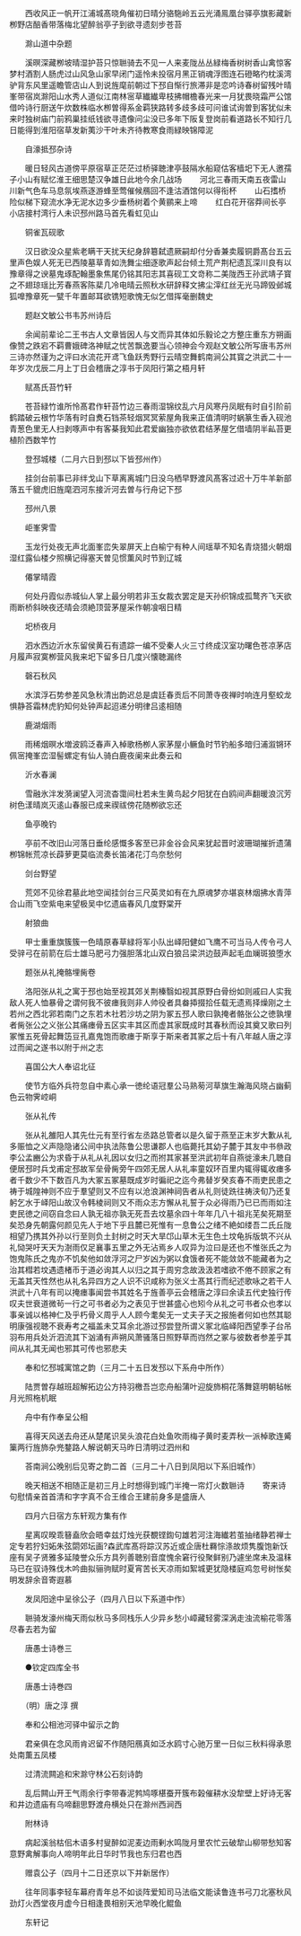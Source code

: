 <!-- { "loadSidebar": true } -->
　　西收风正一帆开江浦城髙晓角催初日晴分骆駞岭五云光涌鳯凰台驿亭旗影藏新栁野店醅香带落梅北望醉翁亭子到欲寻遗刻步苍苔 

　　滁山道中杂题 

　　溪暝深藏栁坡晴湿护苔只惊聮骑去不见一人来麦陇丛丛緑梅香树树香山禽惊客梦村酒割人肠虎过山风急山家早闭门遥怜未投宿月黑正销魂浮图连石磴略彴枕溪湾驴背东风里遥瞻管店山人到说旌麾前朝过下邳自惭行旅滞非是恋吟诗春树留残叶晴峯带宿岚滁阳山水秀人道似江南林宻草纎纎卑枝拂帽檐春光来一月犹畏晓霜严公馆借吟诗行厨送午炊数株临水栁曽得系金羁狭路转多歧多歧可问谁试询曽到客犹似未来时独树庙门前鸦巢挂纸钱欲寻遗像问尘没已多年下阪复登岗前看道路长不知行几日能得到淮阳宿草发新荑沙干叶未齐待教寒食雨緑映锦障泥 

　　自濠抵邳杂诗 

　　暖日轻风古道傍平原宿草正茫茫过桥驿聴津亭鼓隔水船窥估客樯圯下无人邀孺子小山有赋忆淮王细思楚汉争雄日此地今余几战场 
　　河北三春雨天南五夜雷山川新气色车马息氛埃燕逐游蜂至莺催候鴈回不逢沽酒馆何以得衔杯 
　　山石搘桥险似梯下窥流水净无泥水边多少垂杨树着个黄鹂来上啼 
　　红白花开宿莽间长亭小店接村湾行人未识邳州路马首先看虹见山 

　　铜雀瓦砚歌 

　　汉日欲没众星紫老瞒干天扰天纪身辞簒弑遗厥嗣却付分香兼卖履铜爵髙台五云里声色娱人死无已西陵墓草青如洗舞尘细逐歌声起台倾土荒产荆杞遗瓦深川良有以豫章得之谀墓鬼琢配翰墨象焦尾仍铭其阳志其喜砚工文竒称二美陇西王孙武靖子寳之不翅琼瑶比芳春燕客陈棐几冷电晴云照秋水研辞释文拂尘滓红丝无光马蹄毁邺城狐嘷豫章死一甓千年置邮耳欲镌短歌愧无似乞借挥毫删魏史 

　　题赵文敏公书韦苏州诗后 

　　余闻前辈论二王书古人文章皆因人与文而异其体如乐毅论之方整庄重东方朔画像赞之跌宕不羁曹娥碑洛神赋之忧苦飘逸要当心领神会今观赵文敏公所写唐韦苏州三诗亦然谨为之评曰水流花开鸢飞鱼跃秀野行云晴空舞鹤南涧公其寳之洪武二十一年岁次戊辰二月上丁日会稽唐之淳书于凤阳行第之梧月轩 

　　赋髙氏苔竹轩 

　　苍苔緑竹谁所怜髙君作轩苔竹边三春雨湿锦纹乱六月风寒丹凤眠有时自引阶前鹤踏破云根竹华落有时自煑石铛茶轻烟冥冥萦屋角我来正值清明时蜗篆生香入砚池青葱色里无人扫剥啄声中有客棊我知此君爱幽独亦欲依君结茅屋乞借墙阴半畆苔更植阶西数竿竹 

　　登邳城楼（二月六日到邳以下皆邳州作） 

　　挂剑台前事已非绊戈山下草离离城门日没乌栖早野渡风髙客过迟十万牛羊新部落五千貔虎旧旌麾泗河东接沂河去曽与行舟记下邳 

　　邳州八景 

　　岠峯霁雪 

　　玉龙行处夜无声北面峯峦失翠屏天上白榆宁有种人间瑶草不知名青烧猎火朝烟湿红露仙楼夕照横记得塞天曽见惯薫风时节到辽城 

　　僊掌晴霞 

　　何处丹霞似赤城仙人掌上最分明若非玉女裁衣罢定是天孙织锦成孤鹜齐飞天欲雨断桥斜映夜还晴会须絶顶营茅屋采作朝飡咽日精 

　　圯桥夜月 

　　泗水西边沂水东留侯黄石有遗踪一编不受秦人火三寸终成汉室功曙色苍凉茅店月履声寂寞栁营风我来圯下留多日几度兴懐聴漏终 

　　磬石秋风 

　　水滨浮石势参差风急秋清出韵迟总是虞廷春贡后不同萧寺夜禅时响连月壑蛟龙惧静荅霜林虎豹知何处钟声起迢递分明律吕逺相随 

　　鹿湖烟雨 

　　雨稀烟暝水増波鸥泛春声入棹歌杨栁人家茅屋小鳜鱼时节钓船多暗归浦溆锵环佩宻掩峯峦湿髻螺定有仙人骑白鹿夜阑来此奏云和 

　　沂水春澜 

　　雪融氷泮发漪澜望入河流杳霭间杜若未生黄鸟起夕阳犹在白鸥间声翻暖浪沉芳树色漾晴岚灭逺山春服已成来禊祓傍花随栁欲忘还 

　　鱼亭晚钓 

　　亭前不改旧山河落日垂纶感慨多客至已非金谷会风来犹起晋时波珊瑚摧折遗蒲栁锦帐荒凉长薜萝更莫临流奏长笛渚花汀鸟奈愁何 

　　剑台野望 

　　荒郊不见徐君墓此地空闻挂剑台三尺英灵如有在九原魂梦亦堪哀林烟拂水青萍合山雨飞空紫电来望极吴中忆遗庙春风几度野棠开 

　　射狼曲 

　　甲士重重旗簇簇一色晴原春草緑将军小队出峄阳健如飞鹰不可当马人传令弓人受骍弓在前箭在后士雄马肥弓力强胆落北山双白狼吕梁洪边鼓声起毛血斓斑狼堕水 

　　题张从礼掩骼埋胔卷 

　　洛阳张从礼之寓于邳也始至视其郊关荆榛翳如视其原野白骨纷如则戚曰人实我敌人死人恤暴骨之谓何我不彼瘗我则非人帅役者具畚揷掇拾任载无遗焉择燥刚之土若州之西北郛若南门之东若木社若沙坊之阴为冢五邳人歌曰孰掩者骼张公之徳孰埋者胔张公之义张公其痛瘗骨五区实丰其区而虚其家既成时其春秋而设其奠又歌曰列冢惟五死骨起舞笾豆孔嘉鬼饱而歌瘗于斯享于斯来者其冢之后十有八年越人唐之淳过而闻之遂书以附于州之志 

　　喜国公大人奉诏北征 

　　使节方临外兵符忽自中素心承一徳纶语冠羣公马熟茐河草旗生瀚海风晓占幽蓟色云物霁崆峒 

　　张从礼传 

　　张从礼雒阳人其先仕元有至行省左丞路总管者以是久留于燕至正末岁大歉从礼多赈恤之义声隐隐诸公间中执法陈鲁公思谦郡人也临薨托其幼子麓于其友中书叅政李公孟豳公为求昏于从礼从礼因以女归之而拊其家甚至洪武初年自燕徙濠未几聴自便居邳时兵戈甫定邳故军垒骨胔旁午四郊无居人从礼率童奴环百里内辄得辄收瘗多者千数少不下数百凡为大冢五冢墓既成岁时徧祀之迄今弗替岁癸亥春不雨吏民患之祷于城隍神则不应于羣望则又不应有以沧浪渊神祠告者从礼则徒跣往祷浃旬乃还复躬乞水于峄阳山故汉令韩棱祠则又不雨众志方懈从礼誓于众必得雨乃已已而雨如注吏民徳之间窃自念曰人孰无祖亦孰无死吾去坟墓余四十年年几八十祖兆芜矣死期至矣恐身先朝露何颜见先人于地下乎且麓已死惟有一息鲁公之绪不絶如缕吾二氏丘陇相望乃携其外孙以行至则负土封树之时天大旱邙山草木无生色土坟龟拆版筑不兴从礼恸哭吁天天为澍雨仅足襄事五里之外无沾焉乡人叹异为泣曰是还也不惟张氏之为饱鬼陈氏之鬼亦不饥矣他如敛浮河之尸岁凶为粥以食饿者死不能敛敛不能藏者为之治其槥若坟遇遗楮币于道必询其人以归之其于周穷念故汲汲若嗜欲不倦不顾家之有无盖其天性然也从礼名异四方之人识不识咸称为张义士髙其行而纪述歌咏之若干人洪武十八年有司以掩瘗事闻尝书其姓名于旌善亭云会稽唐之淳曰余读五代史独行传叹夫世衰道微茍一行之可书者必为之表见于世甚盛心也矧今从礼之可书者众也孝以事亲诚以格神仁及乎朽骨义周乎人人顾今耄矣无一丈夫子天之报施者何如也然其聪明康强视聴不衰寿考之福盖未艾耳余北游过邳尝登所谓义冢北临峄阳西望季子台吊羽布用兵处沂泗流其下汹涌有声朔风萧骚落日照野草而岿然之冢与彼数者参差乎其间从礼其无闻也邪其可传也邪悲夫 

　　奉和忆邳城寓馆之韵（三月二十五日发邳以下系舟中所作） 

　　陆贾曽存越班超解拓边公方持羽檄吾岂恋舟船蒲叶迎旋斾桐花落舞筵明朝毡帐月光照柂机眠 

　　舟中有作奉呈公相 

　　喜得天风送去舟还从楚尾识吴头浪花白处鱼吹雨梅子黄时麦弄秋一派棹歌连觱篥两行旌斾杂兠鍪路人解说朝天马昨日清明过泗州和 

　　荅南涧公晚别后见寄之韵二首（三月二十八日到凤阳以下系旧城作） 

　　晚天相送不相随正是初三月上时想得到城门半掩一帘灯火数聮诗 
　　寄来诗句慰情亲首首清和字字真不合王维合王建前身多是盛唐人 

　　四月六日宿方东轩观方集有作 

　　星离叹暌乖簮盍欣会晤幸兹灯烛光获覩铿鍧句雄若河注海纎若茧抽绪静若禅士定专若狞妇妬朱弦閟郊坛画?森武库髙将踪汉苏近或企唐杜羇悰涤故烦隽腹饱新饫座有吴子贤雅多延陵誉众乐方具列善聴别音度愧余窘行役聚鲜别乃遽坐席未及温秣马已在驭诗殊伐木吟曲拟骊驹赋时夏宵苦长天凉雨如絮城更犹隐楼庭鸡忽号树怅矣明发辞余音寄遐慕 

　　发凤阳途中呈徐公子（四月八日以下系道中作） 

　　聮骑发濠州梅天雨似秋马多同栈乐人少异乡愁小嶂藏轻雾深涡走浊流榆花零落尽春去若为留 

　　唐愚士诗巻三 


　　●钦定四库全书 

　　唐愚士诗巻四 

　　（明）唐之淳 撰 

　　奉和公相池河驿中留示之韵 

　　君亲俱在念风雨肯迟留不作随阳鴈真如泛水鸥寸心驰万里一日似三秋料得承恩处南薫五凤楼 

　　过清流闗追和宋滁守林公石刻诗韵 

　　乱后闗山开王气雨余行李带春泥鹁鸠啄椹蚕开簇布榖催耕水没犂壁上好诗无客和井边遗庙有乌啼翻思野渡舟横处只在滁州西涧西 

　　附林诗 

　　病起溪翁枯佀木语多村叟醉如泥麦边雨剰水鸣陇月里农忙云破犂山柳带愁知客意野禽解事向人啼明年此日华时节我也东归君也西 

　　赠袁公子（四月十二日还京以下并新居作） 

　　往年同事李轻车幕府青年总不如谈阵爱知司马法临文能读鲁连书弓刀北塞秋风劲灯火西堂夜月虚今日相逢畏相别天池早晚化鲲鱼 

　　东轩记 


